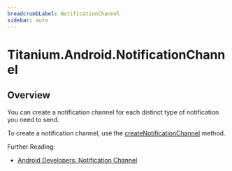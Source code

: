 ```yaml
---
breadcrumbLabel: NotificationChannel
sidebar: auto
---
```


# Titanium.Android.NotificationChannel

<ProxySummary/>

## Overview

You can create a notification channel for each distinct type of notification you need to send.

To create a notification channel, use the [createNotificationChannel](Titanium.Android.createNotificationChannel) method.

Further Reading:

  * [Android Developers: Notification Channel](https://developer.android.com/reference/android/app/NotificationChannel.html)

<ApiDocs/>
